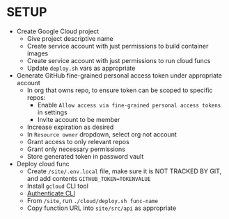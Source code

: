 # SETUP

- Create Google Cloud project
  - Give project descriptive name
  - Create service account with just permissions to build container images
  - Create service account with just permissions to run cloud funcs
  - Update `deploy.sh` vars as appropriate
- Generate GitHub fine-grained personal access token under appropriate account
  - In org that owns repo, to ensure token can be scoped to specific repos:
    - Enable `Allow access via fine-grained personal access tokens` in settings
    - Invite account to be member
  - Increase expiration as desired
  - In `Resource owner` dropdown, select org not account
  - Grant access to only relevant repos
  - Grant only necessary permissions
  - Store generated token in password vault
- Deploy cloud func
  - Create `/site/.env.local` file, make sure it is NOT TRACKED BY GIT, and add contents `GITHUB_TOKEN=TOKENVALUE`
  - Install `gcloud` CLI tool
  - [Authenticate CLI](https://cloud.google.com/docs/authentication/gcloud)
  - From `/site`, run `./cloud/deploy.sh func-name`
  - Copy function URL into `site/src/api` as appropriate

